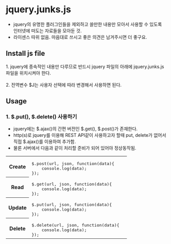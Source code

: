 # jquery.junks.js #
* jquery의 유명한 플러그인들을 제외하고 쓸만한 내용만 모아서 사용할 수 있도록 인터넷에 떠도는 자료들을 모아둔 것.
* 라이센스 따위 없음. 마음대로 쓰시고 좋은 의견은 남겨주시면 더 좋구요.  

## Install js file ##
<div>1. jquery에 종속적인 내용만 다루므로 반드시 jquery 파일의 아래에 jquery.junks.js 파일을 위치시켜야 한다.</div>
<br/>
<div>2. 전역변수 $J는 사용자 선택에 따라 변경해서 사용하면 된다.</div>

## Usage ##

### 1. $.put(), $.delete() 사용하기 ###
* jquery에는 $.ajax()의 간편 버전인 $.get(), $.post()가 존재한다.
* http(s)로 jquery를 이용해 REST API같이 사용하고자 할때 put, delete가 없어서 직접 $.ajax()를 이용하여 추가함.
* 물론 서버에서 다음과 같이 처리할 준비가 되어 있어야 정상동작됨.

<table>
	<tr>
		<th style="vertical-align: middle;">Create</th>
		<td>
<pre style="background-color: transparent; margin-bottom: 0;">$.post(url, json, function(data){  
	console.log(data);  
});</pre>
		</td>
	</tr>
	<tr>
		<th style="vertical-align: middle;">Read</th>
		<td>
<pre style="background-color: transparent; margin-bottom: 0;">$.get(url, json, function(data){  
	console.log(data);  
});</pre>
		</td>
	</tr>
	<tr>
		<th style="vertical-align: middle;">Update</th>
		<td>
<pre style="background-color: transparent; margin-bottom: 0;">$.put(url, json, function(data){  
	console.log(data);  
});</pre>
		</td>
	</tr>
	<tr>
		<th style="vertical-align: middle;">Delete</th>
		<td>
<pre style="background-color: transparent; margin-bottom: 0;">$.delete(url, json, function(data){  
	console.log(data);  
});</pre>
		</td>
	</tr>
</table>
